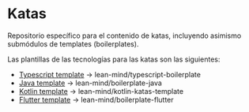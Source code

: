 # Katas

Repositorio específico para el contenido de katas, incluyendo asimismo submódulos de templates (boilerplates).

Las plantillas de las tecnologías para las katas son las siguientes:
- [Typescript template](https://github.com/lean-mind/typescript-boilerplate) → lean-mind/typescript-boilerplate
- [Java template](https://github.com/lean-mind/boilerplate-java) → lean-mind/boilerplate-java
- [Kotlin template](https://github.com/lean-mind/kotlin-katas-template) → lean-mind/kotlin-katas-template
- [Flutter template](https://github.com/lean-mind/boilerplate-flutter) → lean-mind/boilerplate-flutter